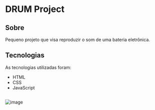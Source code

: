 # DRUM Project

## Sobre
Pequeno projeto que visa reproduzir o som de uma bateria eletrônica.

## Tecnologias

As tecnologias utilizadas foram:
- HTML
- CSS
- JavaScript

## 

![image](https://user-images.githubusercontent.com/86682405/206525008-56ec971b-c3b3-4b9d-970c-170f625d22d8.png)

